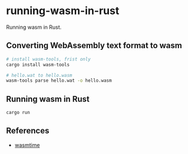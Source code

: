 # running-wasm-in-rust

Running wasm in Rust.

## Converting WebAssembly text format to wasm

```sh
# install wasm-tools, frist only
cargo install wasm-tools

# hello.wat to hello.wasm
wasm-tools parse hello.wat -o hello.wasm
```

## Running wasm in Rust

```sh
cargo run
```

## References

- [wasmtime](https://github.com/bytecodealliance/wasmtime)
